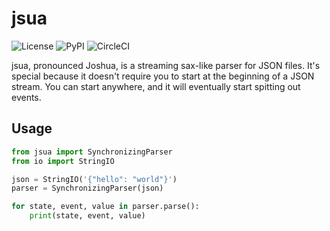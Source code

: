 jsua
====

![License](https://img.shields.io/badge/license-LGPL-blue.svg "License")
![PyPI](https://img.shields.io/pypi/v/jsua.svg?maxAge=86400 "PyPI")
![CircleCI](https://img.shields.io/circleci/project/tecywiz121/jsua.svg?maxAge=86400 "CircleCI")

jsua, pronounced Joshua, is a streaming sax-like parser for JSON files. It's
special because it doesn't require you to start at the beginning of a JSON
stream. You can start anywhere, and it will eventually start spitting out
events.

## Usage

```python
from jsua import SynchronizingParser
from io import StringIO

json = StringIO('{"hello": "world"}')
parser = SynchronizingParser(json)

for state, event, value in parser.parse():
    print(state, event, value)
```
